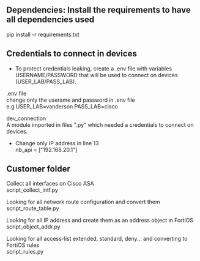 ## Dependencies: Install the requirements to have all dependencies used

pip install -r requirements.txt

## Credentials to connect in devices

- To protect credentials leaking, create a .env file with variables USERNAME/PASSWORD that will be used to connect on devices (USER_LAB/PASS_LAB).

.env file</br>
change only the userame and password in .env file</br>
e.g USER_LAB=vanderson PASS_LAB=cisco</br>

dev_connection</br>
A module imported in files ".py" which needed a credentials to connect on devices.

- Change only IP address in line 13</br>
nb_api = ["192.168.20.1"]</br>

## Customer folder

</b>Collect all interfaces on Cisco ASA</br></b>
script_collect_intf.py

</b>Looking for all network route configuration and convert them </br></b>
script_route_table.py

</b>Looking for all IP address and create them as an address object in FortiOS </br></b>
script_object_addr.py

</b>Looking for all access-list extended, standard, deny... and converting to FortiOS rules</br></b>
script_rules.py